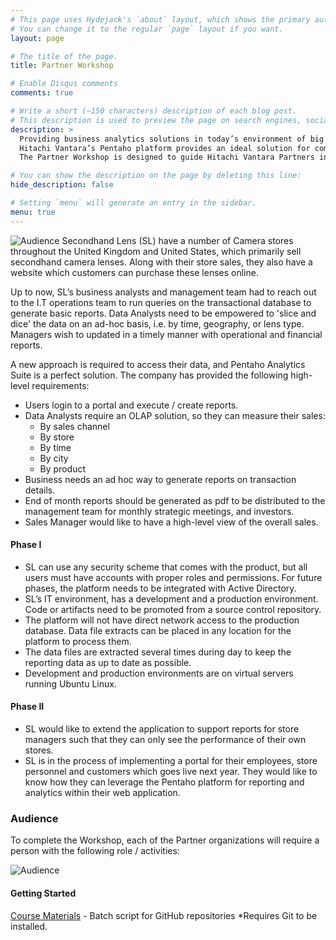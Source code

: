 ```yaml
---
# This page uses Hydejack's `about` layout, which shows the primary author's picture and about text at the top.
# You can change it to the regular `page` layout if you want.
layout: page

# The title of the page.
title: Partner Workshop

# Enable Disqus comments
comments: true

# Write a short (~150 characters) description of each blog post.
# This description is used to preview the page on search engines, social media, etc.
description: >
  Providing business analytics solutions in today’s environment of big and diverse data can be a challenge. Technologies are evolving every day and solutions require computing competencies in addition to traditional DW/BI skills. 
  Hitachi Vantara’s Pentaho platform provides an ideal solution for companies looking to expand their analytics capabilities to include these new big data types and sources, and gain from our experts who have successfully deployed many production solutions for financial, healthcare, advertising, publishing, and technology industries.
  The Partner Workshop is designed to guide Hitachi Vantara Partners in acquiring requisite knowledge and skills in implementing a Pentaho Solution following Professional Services VANTAGE guidelines.

# You can show the description on the page by deleting this line:
hide_description: false

# Setting `menu` will generate an entry in the sidebar.
menu: true
---
```

![Audience](https://jporeilly.github.io/Pentaho-Training/assets/img/secondhand_lens.png)
  Secondhand Lens (SL) have a number of Camera stores throughout the United Kingdom and United States, which primarily sell secondhand camera lenses. Along with their store sales, they also have a website which customers can purchase these lenses online.

  Up to now, SL’s business analysts and management team had to reach out to the I.T operations team to run queries on the transactional database to generate basic reports. Data Analysts need to be empowered to 'slice and dice' the data on an ad-hoc basis, i.e. by time, geography, or lens type. Managers wish to updated in a timely manner with operational and financial reports. 

  A new approach is required to access their data, and Pentaho Analytics Suite is a perfect solution. The company has provided the following high-level requirements:

  * Users login to a portal and execute / create reports.
  * Data Analysts require an OLAP solution, so they can measure their sales:
      - By sales channel
      - By store
      - By time
      - By city
      - By product
  * Business needs an ad hoc way to generate reports on transaction details.
  * End of month reports should be generated as pdf to be distributed to the management team for monthly strategic meetings, and investors.
  * Sales Manager would like to have a high-level view of the overall sales.

#### Phase I
  * SL can use any security scheme that comes with the product, but all users must have accounts with proper roles and permissions. For future phases,     the platform needs to be integrated with Active Directory.
  * SL’s IT environment, has a development and a production environment.  Code or artifacts need to be promoted from a source control repository.
  * The platform will not have direct network access to the production database. Data file extracts can be placed in any location for the platform to      process them.
  * The data files are extracted several times during day to keep the reporting data as up to date as possible.
  * Development and production environments are on virtual servers running Ubuntu Linux.

#### Phase II
  * SL would like to extend the application to support reports for store managers such that they can only see the performance of their own stores.
  * SL is in the process of implementing a portal for their employees, store personnel and customers which goes live next year. They would like to         know how they can leverage the Pentaho platform for reporting and analytics within their web application. 


### Audience
To complete the Workshop, each of the Partner organizations will require a person with the following role / activities:

![Audience](https://jporeilly.github.io/Pentaho-Training/assets/img/audience.png)



#### Getting Started

[Course Materials](/scripts/cpartner_workshop.cmd) - Batch script for GitHub repositories *Requires Git to be installed.